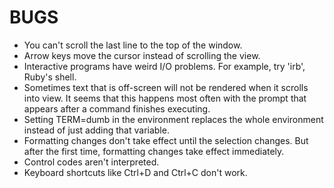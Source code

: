 BUGS
====

* You can't scroll the last line to the top of the window.
* Arrow keys move the cursor instead of scrolling the view.
* Interactive programs have weird I/O problems. For example, try 'irb', Ruby's shell.
* Sometimes text that is off-screen will not be rendered when it scrolls into view. It seems that this happens most often with the prompt that appears after a command finishes executing.
* Setting TERM=dumb in the environment replaces the whole environment instead of just adding that variable.
* Formatting changes don't take effect until the selection changes. But after the first time, formatting changes take effect immediately.
* Control codes aren't interpreted.
* Keyboard shortcuts like Ctrl+D and Ctrl+C don't work.
